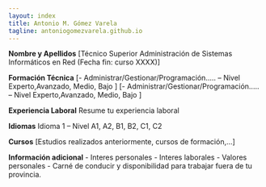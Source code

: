 ```yaml
---
layout: index
title: Antonio M. Gómez Varela
tagline: antoniogomezvarela.github.io
---
```


**Nombre y Apellidos**
[Técnico Superior Administración de Sistemas Informáticos en Red (Fecha fin: curso XXXX)]

**Formación Técnica**
[- Administrar/Gestionar/Programación..... – Nivel Experto,Avanzado, Medio, Bajo ]
[- Administrar/Gestionar/Programación..... – Nivel Experto,Avanzado, Medio, Bajo ]

**Experiencia Laboral**
Resume tu experiencia laboral

**Idiomas**
Idioma 1 – Nivel A1, A2, B1, B2, C1, C2

**Cursos**
[Estudios realizados anteriormente, cursos de formación,...]

**Información adicional**
	- Interes personales
	- Interes laborales
	- Valores personales
	- Carné de conducir y disponibilidad para trabajar fuera de tu provincia.

